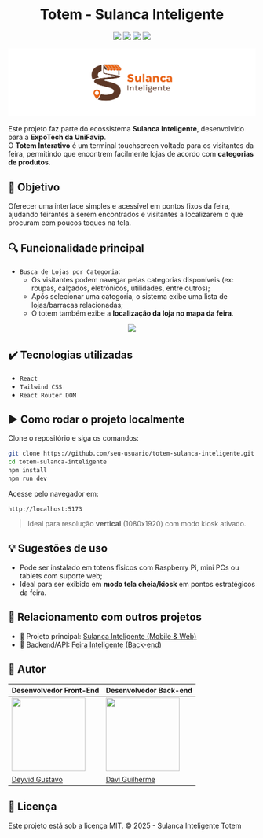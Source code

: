 <h1 align="center">Totem - Sulanca Inteligente</h1>

<p align="center">
  <img src="https://img.shields.io/static/v1?label=License&message=MIT&color=green&style=for-the-badge"/>
  <img src="https://img.shields.io/badge/React-20232A?style=for-the-badge&logo=react&logoColor=61DAFB"/>
  <img src="https://img.shields.io/badge/Tailwind_CSS-06B6D4?style=for-the-badge&logo=tailwind-css&logoColor=white"/>
  <img src="https://img.shields.io/badge/STATUS-CONCLUÍDO-green?style=for-the-badge"/>
</p>

<p align="center">
  <img src="./Frame 7.png" width="600"/>
</p>

Este projeto faz parte do ecossistema **Sulanca Inteligente**, desenvolvido para a **ExpoTech da UniFavip**.  
O **Totem Interativo** é um terminal touchscreen voltado para os visitantes da feira, permitindo que encontrem facilmente lojas de acordo com **categorias de produtos**.

## 🧭 Objetivo

Oferecer uma interface simples e acessível em pontos fixos da feira, ajudando feirantes a serem encontrados e visitantes a localizarem o que procuram com poucos toques na tela.

## 🔍 Funcionalidade principal

* `Busca de Lojas por Categoria`:
  - Os visitantes podem navegar pelas categorias disponíveis (ex: roupas, calçados, eletrônicos, utilidades, entre outros);
  - Após selecionar uma categoria, o sistema exibe uma lista de lojas/barracas relacionadas;
  - O totem também exibe a **localização da loja no mapa da feira**.

<div align="center">
  <img src="./assets/totem-demo.gif" width="600"/>
</div>

## ✔️ Tecnologias utilizadas

* `React`
* `Tailwind CSS`
* `React Router DOM`

## ▶️ Como rodar o projeto localmente

Clone o repositório e siga os comandos:

```bash
git clone https://github.com/seu-usuario/totem-sulanca-inteligente.git
cd totem-sulanca-inteligente
npm install
npm run dev
````

Acesse pelo navegador em:

```
http://localhost:5173
```

> Ideal para resolução **vertical** (1080x1920) com modo kiosk ativado.

## 💡 Sugestões de uso

* Pode ser instalado em totens físicos com Raspberry Pi, mini PCs ou tablets com suporte web;
* Ideal para ser exibido em **modo tela cheia/kiosk** em pontos estratégicos da feira.

## 📁 Relacionamento com outros projetos

* 🔗 Projeto principal: [Sulanca Inteligente (Mobile & Web)](https://github.com/seu-usuario/sulanca-inteligente)
* 🔗 Backend/API: [Feira Inteligente (Back-end)](https://github.com/Dabo-o/feira-inteligente)

## 👤 Autor

| Desenvolvedor Front-End                                                                   | Desenvolvedor Back-end                                 |
| ----------------------------------------------------------------------------------------- | ---------------------------------------------------- |
| <img src="https://avatars.githubusercontent.com/u/87346972?v=4" width="150" height="150"> | <img src="./184168795.jpg" width="150" height="150"> |
| [Deyvid Gustavo](https://www.linkedin.com/in/deyvid-gustavo-0642a2235/)                   | [Davi Guilherme](https://github.com/Dabo-o/)                                       |

## 📄 Licença

Este projeto está sob a licença MIT.
© 2025 - Sulanca Inteligente Totem
